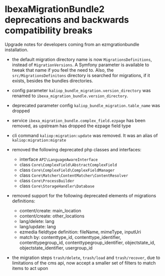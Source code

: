 IbexaMigrationBundle2 deprecations and backwards compatibility breaks
==================================================================

Upgrade notes for developers coming from an ezmgrationbundle installation.

* the default migration directory name is now `MigrationsDefinitions`, instead of `MigrationVersions`.
  A Symfony parameter is available to tweak that name if you feel the need to.
  Also, the `src/MigrationsDefinitons` directory is searched for migrations, if it exists, besides the
  bundles directories.

* config parameter `kaliop_bundle_migration.version_directory` was renamed to `ibexa_migration_bundle.version_directory`.

* deprecated parameter config `kaliop_bundle_migration.table_name` was dropped

* service `ibexa_migration_bundle.complex_field.ezpage` has been removed, as upstream has dropped the ezpage field type

* cli command `kaliop:migration:update` was removed. It was an alias of `kaliop:migration:migrate`

* removed the following deprecated php classes and interfaces:
  - interface `API\LanguageAwareInterface`
  - class `Core\ComplexField\AbstractComplexField`
  - class `Core\ComplexField\ComplexFieldManager`
  - class `Core\Matcher\ContentMatcher\ContentResolver`
  - class `Core\ProcessBuilder`
  - class `Core\StorageHandler\Database`

* removed support for the following deprecated elements of migrations definitions:
  - content/create: main_location
  - content/create: other_locations
  - lang/delete: lang
  - lang/update: lang
  - ezmedia fieldtype definition: fileName, mimeType, inputUri
  - match by: contenttype_id, contenttype_identifier, contenttypegroup_id, contenttypegroup_identifier,
    objectstate_id, objectstate_identifier, usergroup_id

* the migration steps `trash/delete`, `trash/load` and `trash/recover`, due to limitations of the cms api, now accept a
  smaller set of filters to match items to act upon
